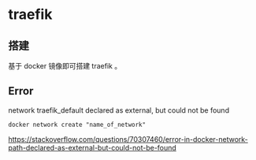 # traefik

## 搭建

基于 docker 镜像即可搭建 traefik 。

## Error

network traefik_default declared as external, but could not be found

`docker network create "name_of_network"`

https://stackoverflow.com/questions/70307460/error-in-docker-network-path-declared-as-external-but-could-not-be-found
